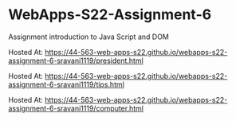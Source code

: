 # WebApps-S22-Assignment-6
Assignment introduction to Java Script and DOM

Hosted At: https://44-563-web-apps-s22.github.io/webapps-s22-assignment-6-sravani1119/president.html      

Hosted At: https://44-563-web-apps-s22.github.io/webapps-s22-assignment-6-sravani1119/tips.html   

Hosted At: https://44-563-web-apps-s22.github.io/webapps-s22-assignment-6-sravani1119/computer.html
